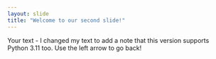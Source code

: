 ```yaml
---
layout: slide
title: "Welcome to our second slide!"
---
```

Your text - I changed my text to add a note that this version supports Python 3.11 too.
Use the left arrow to go back!
